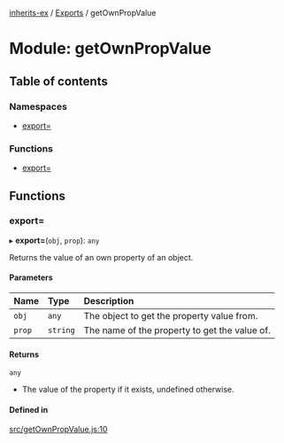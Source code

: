 [inherits-ex](../README.md) / [Exports](../modules.md) / getOwnPropValue

# Module: getOwnPropValue

## Table of contents

### Namespaces

- [export&#x3D;](getOwnPropValue.export_.md)

### Functions

- [export&#x3D;](getOwnPropValue.md#export&#x3D;)

## Functions

### export&#x3D;

▸ **export=**(`obj`, `prop`): `any`

Returns the value of an own property of an object.

#### Parameters

| Name | Type | Description |
| :------ | :------ | :------ |
| `obj` | `any` | The object to get the property value from. |
| `prop` | `string` | The name of the property to get the value of. |

#### Returns

`any`

- The value of the property if it exists, undefined otherwise.

#### Defined in

[src/getOwnPropValue.js:10](https://github.com/snowyu/inherits-ex.js/blob/2bbec9d/src/getOwnPropValue.js#L10)
